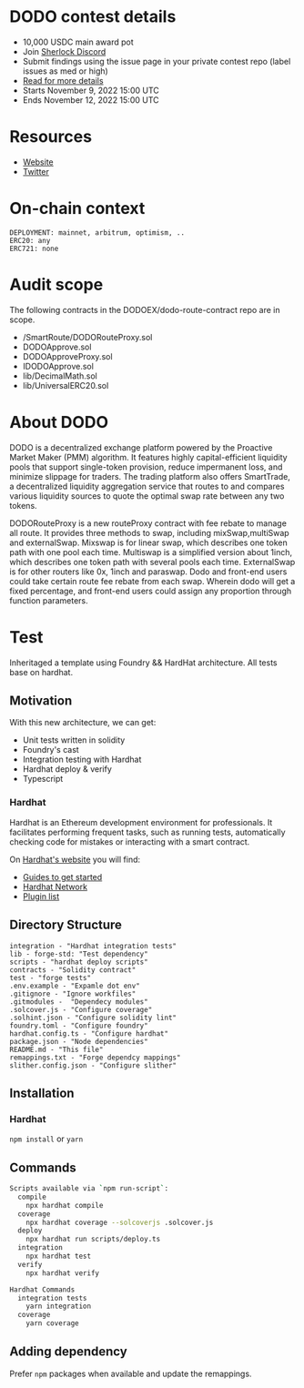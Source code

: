 # DODO contest details

- 10,000 USDC main award pot
- Join [Sherlock Discord](https://discord.gg/MABEWyASkp)
- Submit findings using the issue page in your private contest repo (label issues as med or high)
- [Read for more details](https://docs.sherlock.xyz/audits/watsons)
- Starts November 9, 2022 15:00 UTC
- Ends November 12, 2022 15:00 UTC

# Resources

- [Website](https://dodoex.io/)
- [Twitter](https://twitter.com/BreederDodo)

# On-chain context

```
DEPLOYMENT: mainnet, arbitrum, optimism, ..
ERC20: any
ERC721: none
```

# Audit scope

The following contracts in the DODOEX/dodo-route-contract repo are in scope.

- /SmartRoute/DODORouteProxy.sol
- DODOApprove.sol
- DODOApproveProxy.sol
- IDODOApprove.sol
- lib/DecimalMath.sol
- lib/UniversalERC20.sol


# About DODO

DODO is a decentralized exchange platform powered by the Proactive Market Maker (PMM) algorithm. It features highly capital-efficient liquidity pools that support single-token provision, reduce impermanent loss, and minimize slippage for traders. The trading platform also offers SmartTrade, a decentralized liquidity aggregation service that routes to and compares various liquidity sources to quote the optimal swap rate between any two tokens.

DODORouteProxy is a new routeProxy contract with fee rebate to manage all route. It provides three methods to swap, including mixSwap,multiSwap and externalSwap. Mixswap is for linear swap, which describes one token path with one pool each time. Multiswap is a simplified version about 1inch, which describes one token path with several pools each time. ExternalSwap is for other routers like 0x, 1inch and paraswap. Dodo and front-end users could take certain route fee rebate from each swap. Wherein dodo will get a fixed percentage, and front-end users could assign any proportion through function parameters. 

# Test

Inheritaged a template using Foundry && HardHat architecture.
All tests base on hardhat.

## Motivation

With this new architecture, we can get:

- Unit tests written in solidity
- Foundry's cast
- Integration testing with Hardhat
- Hardhat deploy & verify
- Typescript

### Hardhat

Hardhat is an Ethereum development environment for professionals. It facilitates performing frequent tasks, such as running tests, automatically checking code for mistakes or interacting with a smart contract.

On [Hardhat's website](https://hardhat.org) you will find:

- [Guides to get started](https://hardhat.org/getting-started/)
- [Hardhat Network](https://hardhat.org/hardhat-network/)
- [Plugin list](https://hardhat.org/plugins/)

## Directory Structure

```
integration - "Hardhat integration tests"
lib - forge-std: "Test dependency"
scripts - "hardhat deploy scripts"
contracts - "Solidity contract"
test - "forge tests"
.env.example - "Expamle dot env"
.gitignore - "Ignore workfiles"
.gitmodules -  "Dependecy modules"
.solcover.js - "Configure coverage"
.solhint.json - "Configure solidity lint"
foundry.toml - "Configure foundry"
hardhat.config.ts - "Configure hardhat"
package.json - "Node dependencies"
README.md - "This file"
remappings.txt - "Forge dependcy mappings"
slither.config.json - "Configure slither"
```

## Installation

### Hardhat

`npm install` or `yarn`

## Commands

```sh
Scripts available via `npm run-script`:
  compile
    npx hardhat compile
  coverage
    npx hardhat coverage --solcoverjs .solcover.js
  deploy
    npx hardhat run scripts/deploy.ts
  integration
    npx hardhat test
  verify
    npx hardhat verify
```
```sh
Hardhat Commands
  integration tests
    yarn integration
  coverage
    yarn coverage
```

## Adding dependency

Prefer `npm` packages when available and update the remappings.


